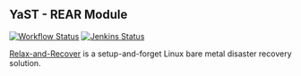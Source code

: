## YaST - REAR Module

[![Workflow Status](https://github.com/yast/yast-rear/workflows/CI/badge.svg?branch=master)](
https://github.com/yast/yast-rear/actions?query=branch%3Amaster)
[![Jenkins Status](https://ci.opensuse.org/buildStatus/icon?job=yast-yast-rear-master)](
https://ci.opensuse.org/view/Yast/job/yast-yast-rear-master/)

[Relax-and-Recover](http://relax-and-recover.org/)
is a setup-and-forget Linux bare metal disaster recovery solution.
